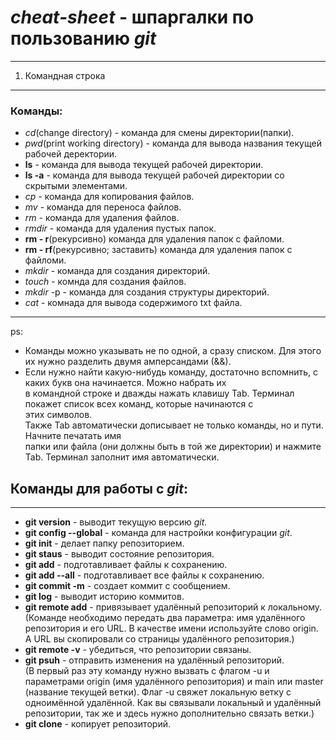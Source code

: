 # *cheat-sheet* - шпаргалки по пользованию *git*

----

1. Командная строка  

----

### Команды:

- *cd*(change directory) - команда для смены директории(папки).
- *pwd*(print working directory) - команда для вывода названия текущей рабочей деректории.
- **ls** - команда для вывода текущей рабочей директории. 
- **ls -a** - команда для вывода текущей рабочей директории со скрытыми элементами.
- *cp* - команда для копирования файлов.
- *mv* - команда для переноса файлов.
- *rm* - команда для удаления файлов. 
- *rmdir* - команда для удаления пустых папок.
- **rm - r**(рекурсивно) команда для удаления папок с файломи.
- **rm - rf**(рекурсивно; заставить) команда для удаления папок с файломи.
- *mkdir* - команда для создания директорий. 
- *touch* - комнда для создания файлов.
- *mkdir* -p - команда для создания структуры директорий.
- *cat* - комнада для вывода содержимого txt файла.

----  

ps:  
- Команды можно указывать не по одной, а сразу списком. Для этого их нужно разделить двумя амперсандами (&&).  
- Если нужно найти какую-нибудь команду, достаточно вспомнить, с каких букв она начинается. Можно набрать их  
в командной строке и дважды нажать клавишу Tab. Терминал покажет список всех команд, которые начинаются с  
этих символов.<br> Также Tab автоматически дописывает не только команды, но и пути. Начните печатать имя  
папки или файла (они должны быть в той же директории) и нажмите Tab. Терминал заполнит имя автоматически.

## Команды для работы с *git*:

----

- **git version** - выводит текущую версию *git*.
- **git config --global** - команда для настройки конфигурации *git*.
- **git init** - делает папку репозиторием.
- **git staus** - выводит состояние репозитория.
- **git add** - подготавливает файлы к сохранению.
- **git add --all** - подготавливает все файлы к сохранению.
- **git commit -m** - создает коммит с сообщением.
- **git log** - выводит историю коммитов.
- **git remote add** - привязывает удалённый репозиторий к локальному.  
(Команде необходимо передать два параметра: имя удалённого репозитория и его URL. В качестве имени используйте
слово origin. А URL вы скопировали со страницы удалённого репозитория.)
- **git remote -v** - убедиться, что репозитории связаны.
- **git psuh** - отправить изменения на удалённый репозиторий.  
(В первый раз эту команду нужно вызвать с флагом -u и параметрами origin (имя удалённого репозитория) и main
или master (название текущей ветки). Флаг -u свяжет локальную ветку с одноимённой удалённой. Как вы связывали
локальный и удалённый репозитории, так же и здесь нужно дополнительно связать ветки.)
- **git clone** - копирует репозиторий.

